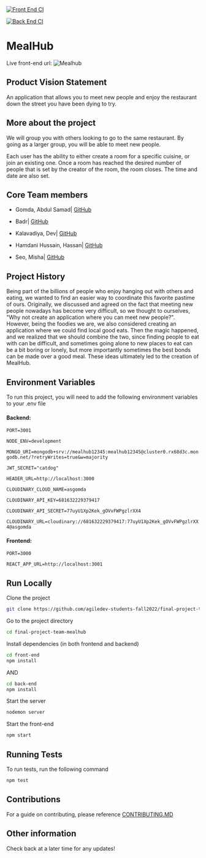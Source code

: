 [![Front End CI](https://github.com/agiledev-students-fall2022/final-project-team-mealhub/actions/workflows/front-end.yml/badge.svg)](https://github.com/agiledev-students-fall2022/final-project-team-mealhub/actions/workflows/front-end.yml)

[![Back End CI](https://github.com/agiledev-students-fall2022/final-project-team-mealhub/actions/workflows/back-end.yml/badge.svg)](https://github.com/agiledev-students-fall2022/final-project-team-mealhub/actions/workflows/back-end.yml)

# MealHub

Live front-end url: ![Mealhub](https://www.mealhub.vercel.app)

## Product Vision Statement

An application that allows you to meet new people and enjoy the restaurant down the street you have been dying to try.

## More about the project

We will group you with others looking to go to the same restaurant. By going as a larger group, you will be able to meet new people.

Each user has the ability to either create a room for a specific cuisine, or join an existing one. Once a room has reached the desired number of people that is set by the creator of the room, the room closes. The time and date are also set.

## Core Team members

-   Gomda, Abdul Samad| <a href="https://github.com/asgomda">GitHub</a></br>

-   Badr| <a href="https://github.com/ubadr">GitHub</a></br>

-   Kalavadiya, Dev| <a href="https://github.com/Dev-Kalavadia">GitHub</a></br>

-   Hamdani Hussain, Hassan| <a href="https://github.com/hassanhamdani"> GitHub</a></br>

-   Seo, Misha| <a href="https://github.com/mishaseo"> GitHub </a>

## Project History

Being part of the billions of people who enjoy hanging out with others and eating, we wanted to find an easier way to coordinate this favorite pastime of ours. Originally, we discussed and agreed on the fact that meeting new people nowadays has become very difficult, so we thought to ourselves, "Why not create an application where you can meet new people?". However, being the foodies we are, we also considered creating an application where we could find local good eats. Then the magic happened, and we realized that we should combine the two, since finding people to eat with can be difficult, and sometimes going alone to new places to eat can be a bit boring or lonely, but more importantly sometimes the best bonds can be made over a good meal. These ideas ultimately led to the creation of MealHub.

## Environment Variables

To run this project, you will need to add the following environment variables to your .env file

#### Backend:

`PORT=3001`

`NODE_ENV=development`

`MONGO_URI=mongodb+srv://mealhub12345:mealhub12345@cluster0.rx68d3c.mongodb.net/?retryWrites=true&w=majority`

`JWT_SECRET="catdog"`

`HEADER_URL=http://localhost:3000`

`CLOUDINARY_CLOUD_NAME=asgomda`

`CLOUDINARY_API_KEY=681632229379417`

`CLOUDINARY_API_SECRET=77uyU1Xp2Kek_gOVvFWPgzlrXX4`

`CLOUDINARY_URL=cloudinary://681632229379417:77uyU1Xp2Kek_gOVvFWPgzlrXX4@asgomda`

#### Frontend:

`PORT=3000`

`REACT_APP_URL=http://localhost:3001`

## Run Locally

Clone the project

```bash
git clone https://github.com/agiledev-students-fall2022/final-project-team-mealhub.git
```

Go to the project directory

```bash
cd final-project-team-mealhub
```

Install dependencies (in both frontend and backend)

```bash
cd front-end
npm install
```

AND

```bash
cd back-end
npm install
```

Start the server

```bash
nodemon server
```

Start the front-end

```bash
npm start
```

## Running Tests

To run tests, run the following command

```bash
npm test
```

## Contributions

For a guide on contributing, please reference <a href="https://github.com/agiledev-students-fall2022/final-project-team-mealhub/blob/master/CONTRIBUTING.md">CONTRIBUTING.MD</a>

## Other information

Check back at a later time for any updates!
